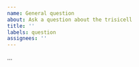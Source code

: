 ```yaml
---
name: General question
about: Ask a question about the trisicell
title: ''
labels: question
assignees: ''
---
```


<!-- Share your ideas/thoughts/concerns here -->
...
